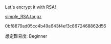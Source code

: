 Let's encrypt it with RSA!

[simple_RSA.tar.gz](https://beginners-dist-production.s3.isk01.sakurastorage.jp/simple_RSA/simple_RSA.tar.gz)

0bf8879ad05cc4b49a643f4ef3c8672468862d56

想定難易度: Beginner